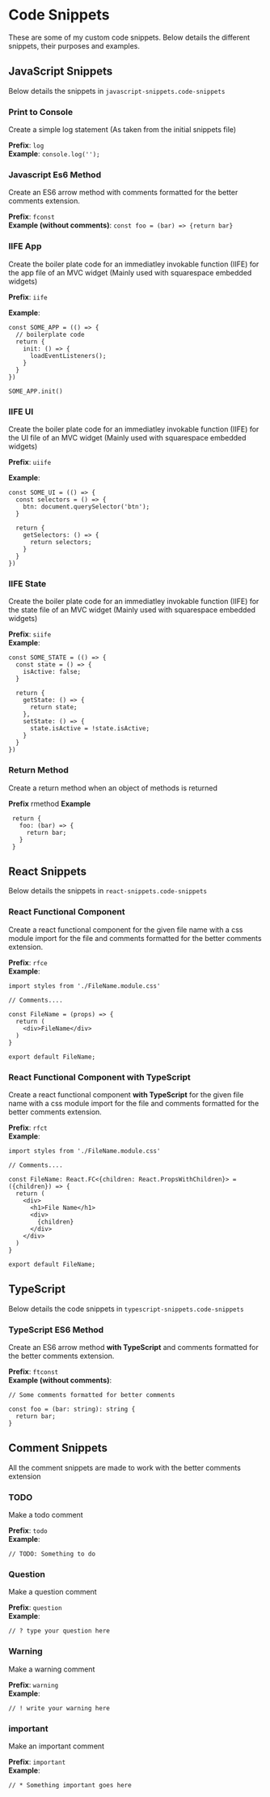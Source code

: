 # Code Snippets

These are some of my custom code snippets. Below details the different snippets, their purposes and examples.

## JavaScript Snippets

Below details the snippets in `javascript-snippets.code-snippets`

### Print to Console

Create a simple log statement (As taken from the initial snippets file)

**Prefix**: `log`<br />
**Example**: `console.log('');`

### Javascript Es6 Method

Create an ES6 arrow method with comments formatted for the better comments extension.

**Prefix**: `fconst`<br />
**Example (without comments)**: `const foo = (bar) => {return bar}`

### IIFE App

Create the boiler plate code for an immediatley invokable function (IIFE) for the app file of an MVC widget (Mainly used with squarespace embedded widgets)

**Prefix**: `iife`<br />

**Example**:

```
const SOME_APP = (() => {
  // boilerplate code
  return {
    init: () => {
      loadEventListeners();
    }
  }
})

SOME_APP.init()
```

### IIFE UI

Create the boiler plate code for an immediatley invokable function (IIFE) for the UI file of an MVC widget (Mainly used with squarespace embedded widgets)

**Prefix**: `uiife`<br />

**Example**:

```
const SOME_UI = (() => {
  const selectors = () => {
    btn: document.querySelector('btn');
  }

  return {
    getSelectors: () => {
      return selectors;
    }
  }
})

```

### IIFE State

Create the boiler plate code for an immediatley invokable function (IIFE) for the state file of an MVC widget (Mainly used with squarespace embedded widgets)

**Prefix**: `siife`<br />
**Example**:

```
const SOME_STATE = (() => {
  const state = () => {
    isActive: false;
  }

  return {
    getState: () => {
      return state;
    },
    setState: () => {
      state.isActive = !state.isActive;
    }
  }
})

```

### Return Method

Create a return method when an object of methods is returned

**Prefix** rmethod
**Example**

```
 return {
   foo: (bar) => {
     return bar;
   }
 }

```

## React Snippets

Below details the snippets in `react-snippets.code-snippets`

### React Functional Component

Create a react functional component for the given file name with a css module import for the file and comments formatted for the better comments extension.

**Prefix**: `rfce`<br />
**Example**:

```
import styles from './FileName.module.css'

// Comments....

const FileName = (props) => {
  return (
    <div>FileName</div>
  )
}

export default FileName;
```

### React Functional Component with TypeScript

Create a react functional component **with TypeScript** for the given file name with a css module import for the file and comments formatted for the better comments extension.

**Prefix**: `rfct`<br />
**Example**:

```
import styles from './FileName.module.css'

// Comments....

const FileName: React.FC<{children: React.PropsWithChildren}> = ({children}) => {
  return (
    <div>
      <h1>File Name</h1>
      <div>
        {children}
      </div>
    </div>
  )
}

export default FileName;
```

## TypeScript

Below details the code snippets in `typescript-snippets.code-snippets`

### TypeScript ES6 Method

Create an ES6 arrow method **with TypeScript** and comments formatted for the better comments extension.

**Prefix**: `ftconst`<br />
**Example (without comments)**:

```
// Some comments formatted for better comments

const foo = (bar: string): string {
  return bar;
}
```

## Comment Snippets

All the comment snippets are made to work with the better comments extension

### TODO

Make a todo comment

**Prefix**: `todo`<br />
**Example**:

```
// TODO: Something to do
```

### Question

Make a question comment

**Prefix**: `question`<br />
**Example**:

```
// ? type your question here
```

### Warning

Make a warning comment

**Prefix**: `warning`<br />
**Example**:

```
// ! write your warning here
```

### important

Make an important comment

**Prefix**: `important`<br />
**Example**:

```
// * Something important goes here
```
